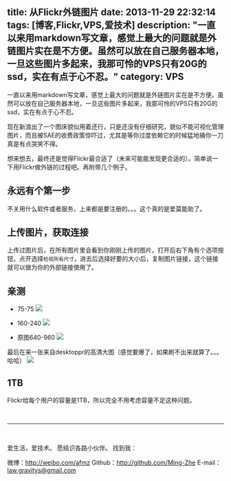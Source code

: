 title: 从Flickr外链图片
date: 2013-11-29 22:32:14
tags: [博客,Flickr,VPS,爱技术]
description: "一直以来用markdown写文章，感觉上最大的问题就是外链图片实在是不方便。虽然可以放在自己服务器本地，一旦这些图片多起来，我那可怜的VPS只有20G的ssd，实在有点于心不忍。"
category: VPS
---

一直以来用markdown写文章，感觉上最大的问题就是外链图片实在是不方便。虽然可以放在自己服务器本地，一旦这些图片多起来，我那可怜的VPS只有20G的ssd，实在有点于心不忍。

现在新浪出了一个图床貌似用着还行，只是还没有仔细研究，貌似不能可视化管理图片，而且被SAE的收费政策惊吓过，尤其是等你过度依赖它的时候猛地捅你一刀真是有点哭笑不得。

想来想去，最终还是觉得Flickr最合适了（未来可能能发现更合适的）。简单说一下用Flickr做外链的过程吧。再附带几个例子。

## 永远有个第一步
不关用什么软件或者服务，上来都是要注册的。。。这个真的是爱莫能助了。

## 上传图片，获取连接
上传过图片后，在所有图片里会看到你刚刚上传的图片，打开后右下角有个选项按钮，点开选择`检视所有尺寸`，进去后选择好要的大小后，复制图片链接，这个链接就可以做为你的外部链接使用了。

## 亲测

* 75-75
![](http://farm3.staticflickr.com/2842/10942233255_a712dc8629_s.jpg)

* 160-240
![](http://farm3.staticflickr.com/2842/10942233255_a712dc8629_m.jpg)

* 原图640-960
![](http://farm3.staticflickr.com/2842/10942233255_ff7f3684c2_o.jpg)

最后在来一张来自desktoppr的高清大图（感觉要爆了，如果刷不出来就算了。。。哈哈）
![](http://farm6.staticflickr.com/5517/11116962724_b24a19504e_o.jpg)

## 1TB
Flickr给每个用户的容量是1TB，所以完全不用考虑容量不足这种问题。

<br/>

***
<br/>

爱生活，爱技术。
愿结识各路小伙伴。
找到我：

微博：http://weibo.com/afmz
Github：http://github.com/Ming-Zhe
E-mail：law.gravitys@gmail.com 